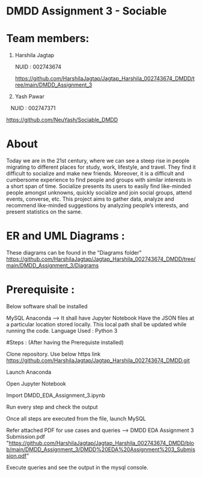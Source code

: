 # DMDD Assignment 3 - Sociable

# Team members: 

1. Harshila Jagtap

   NUID : 002743674
   
   https://github.com/HarshilaJagtap/Jagtap_Harshila_002743674_DMDD/tree/main/DMDD_Assignment_3

2. Yash Pawar


   NUID : 002747371
   
   
   https://github.com/NeuYash/Sociable_DMDD
   
   
   
   # About
   
   Today we are in the 21st century, where we can see a steep rise in people migrating to different places for study, work, lifestyle, and travel. They find it difficult to socialize and make new friends. Moreover, it is a difficult and cumbersome experience to find people and groups with similar interests in a short span of time. Socialize presents its users to easily find like-minded people amongst unknowns, quickly socialize and join social groups, attend events, converse, etc. This project aims to gather data, analyze and recommend like-minded suggestions by analyzing people’s interests, and present statistics on the same.
   
   
   # ER and UML Diagrams : 
   
   These diagrams can be found in the "Diagrams folder"
   https://github.com/HarshilaJagtap/Jagtap_Harshila_002743674_DMDD/tree/main/DMDD_Assignment_3/Diagrams
   
   # Prerequisite :

Below software shall be installed

MySQL
Anaconda --> It shall have Jupyter Notebook 
Have the JSON files at a particular location stored locally. This local path shall be updated while running the code.
Language Used : Python 3

#Steps : (After having the Prerequiste installed)

Clone repository. Use below https link https://github.com/HarshilaJagtap/Jagtap_Harshila_002743674_DMDD.git

Launch Anaconda

Open Jupyter Notebook

Import DMDD_EDA_Assignment_3.ipynb

Run every step and check the output

Once all steps are executed from the file, launch MySQL

Refer attached PDF for use cases and queries --> DMDD EDA Assignment 3 Submission.pdf
"https://github.com/HarshilaJagtap/Jagtap_Harshila_002743674_DMDD/blob/main/DMDD_Assignment_3/DMDD%20EDA%20Assignment%203_Submission.pdf"

Execute queries and see the output in the mysql console.

              


